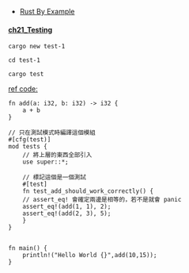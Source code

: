 
- [Rust By Example](https://doc.rust-lang.org/rust-by-example/index.html)

#### [ch21_Testing](https://doc.rust-lang.org/rust-by-example/testing.html) 
    
    cargo new test-1

    cd test-1

    cargo test 

[ref code:](https://ithelp.ithome.com.tw/m/articles/10201066)

    fn add(a: i32, b: i32) -> i32 {
        a + b
    }
    
    // 只在測試模式時編譯這個模組
    #[cfg(test)]
    mod tests {
        // 將上層的東西全部引入
        use super::*;
    
        // 標記這個是一個測試
        #[test]
        fn test_add_should_work_correctly() {
        // assert_eq! 會確定兩邊是相等的，若不是就會 panic
        assert_eq!(add(1, 1), 2);
        assert_eq!(add(2, 3), 5);
        }
    }
    
    
    fn main() {
        println!("Hello World {}",add(10,15));
    }
